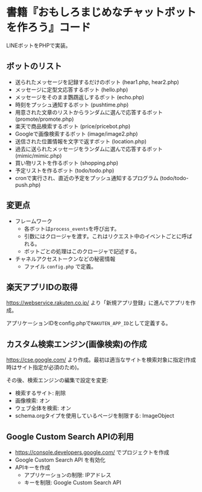 # 書籍『おもしろまじめなチャットボットを作ろう』コード

LINEボットをPHPで実装。

## ボットのリスト
 - 送られたメッセージを記録するだけのボット (hear1.php, hear2.php)
 - メッセージに定型文応答するボット (hello.php)
 - メッセージをそのまま鸚鵡返しするボット (echo.php)
 - 時刻をプッシュ通知するボット (pushtime.php)
 - 用意された文章のリストからランダムに選んで応答するボット (promote/promote.php)
 - 楽天で商品検索するボット (price/pricebot.php)
 - Googleで画像検索するボット (image/image2.php)
 - 送信された位置情報を文字で返すボット (location.php)
 - 過去に送られたメッセージをランダムに選んで応答するボット (mimic/mimic.php)
 - 買い物リストを作るボット (shopping.php)
 - 予定リストを作るボット (todo/todo.php)
 - cronで実行され、直近の予定をプッシュ通知するプログラム (todo/todo-push.php)

## 変更点
- フレームワーク
  - 各ボットは`process_events`を呼び出す。
  - 引数にはクロージャを渡す。これはリクエスト中のイベントごとに呼ばれる。
  - ボットごとの処理はこのクロージャで記述する。
- チャネルアクセストークンなどの秘密情報
  - ファイル `config.php` で定義。

## 楽天アプリIDの取得

https://webservice.rakuten.co.jp/ より「新規アプリ登録」に進んでアプリを作成。

アプリケーションIDをconfig.phpで`RAKUTEN_APP_ID`として定義する。

## カスタム検索エンジン(画像検索)の作成

https://cse.google.com/ より作成。最初は適当なサイトを検索対象に指定(作成時はサイト指定が必須のため)。

その後、検索エンジンの編集で設定を変更:
 - 検索するサイト: 削除
 - 画像検索: オン
 - ウェブ全体を検索: オン
 - schema.orgタイプを使用しているページを制限する: ImageObject

## Google Custom Search APIの利用
 - https://console.developers.google.com/ でプロジェクトを作成
 - Google Custom Search API を有効化
 - APIキーを作成
   - アプリケーションの制限: IPアドレス
   - キーを制限: Google Custom Search API

